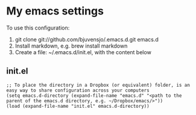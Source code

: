 # My emacs settings

To use this configuration:

1. git clone git://github.com/bjuvensjo/.emacs.d.git emacs.d
2. Install markdown, e.g. brew install markdown
3. Create a file: ~/.emacs.d/init.el, with the content below

## init.el

    ;; To place the directory in a Dropbox (or equivalent) folder, is an easy way to share configuration across your computers
    (setq emacs.d-directory (expand-file-name "emacs.d" "<path to the parent of the emacs.d directory, e.g. ~/Dropbox/emacs/>"))
    (load (expand-file-name "init.el" emacs.d-directory))


